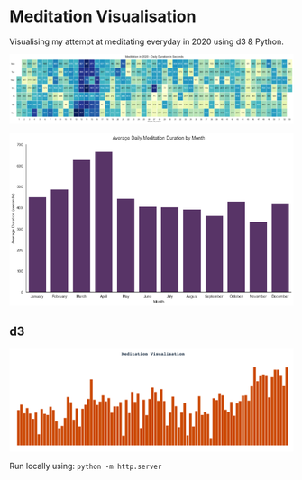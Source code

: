 # Meditation Visualisation

Visualising my attempt at meditating everyday in 2020 using d3 & Python.

![](heatmap.png)

![](barchart.png)

## d3

![](bar-chart.png)

Run locally using: `python -m http.server`
